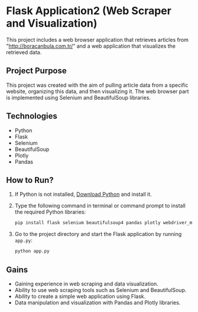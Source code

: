 # Flask Application2 (Web Scraper and Visualization)

This project includes a web browser application that retrieves articles from "http://boracanbula.com.tr/" and a web application that visualizes the retrieved data.

## Project Purpose

This project was created with the aim of pulling article data from a specific website, organizing this data, and then visualizing it. The web browser part is implemented using Selenium and BeautifulSoup libraries.

## Technologies

- Python
- Flask
- Selenium
- BeautifulSoup
- Plotly
- Pandas

## How to Run?

1. If Python is not installed, [Download Python](https://www.python.org/downloads/) and install it.
2. Type the following command in terminal or command prompt to install the required Python libraries:

     ```bash
     pip install flask selenium beautifulsoup4 pandas plotly webdriver_manager
     ```

3. Go to the project directory and start the Flask application by running `app.py`:

     ```bash
     python app.py
     ```


## Gains

- Gaining experience in web scraping and data visualization.
- Ability to use web scraping tools such as Selenium and BeautifulSoup.
- Ability to create a simple web application using Flask.
- Data manipulation and visualization with Pandas and Plotly libraries.
